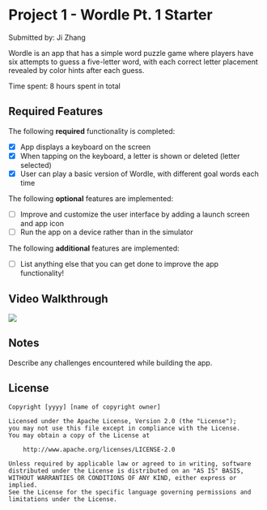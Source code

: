 
# Project 1 - Wordle Pt. 1 Starter

Submitted by: Ji Zhang

Wordle is an app that has a simple word puzzle game where players have six attempts to guess a five-letter word, with each correct letter placement revealed by color hints after each guess.

Time spent: 8 hours spent in total

## Required Features

The following **required** functionality is completed:

- [x] App displays a keyboard on the screen
- [x] When tapping on the keyboard, a letter is shown or deleted (letter selected)
- [x] User can play a basic version of Wordle, with different goal words each time

The following **optional** features are implemented:

- [ ] Improve and customize the user interface by adding a launch screen and app icon
- [ ] Run the app on a device rather than in the simulator

The following **additional** features are implemented:

- [ ] List anything else that you can get done to improve the app functionality!

## Video Walkthrough

<div>
    <a href="https://www.loom.com/share/3c9b0a33f2264633a764b8d99f7bc914">
    </a>
    <a href="https://www.loom.com/share/3c9b0a33f2264633a764b8d99f7bc914">
      <img style="max-width:300px;" src="https://cdn.loom.com/sessions/thumbnails/3c9b0a33f2264633a764b8d99f7bc914-with-play.gif">
    </a>
</div>


## Notes

Describe any challenges encountered while building the app.

## License

    Copyright [yyyy] [name of copyright owner]

    Licensed under the Apache License, Version 2.0 (the "License");
    you may not use this file except in compliance with the License.
    You may obtain a copy of the License at

        http://www.apache.org/licenses/LICENSE-2.0

    Unless required by applicable law or agreed to in writing, software
    distributed under the License is distributed on an "AS IS" BASIS,
    WITHOUT WARRANTIES OR CONDITIONS OF ANY KIND, either express or implied.
    See the License for the specific language governing permissions and
    limitations under the License.
